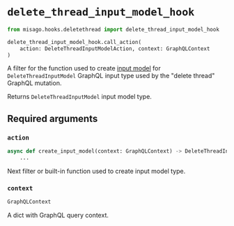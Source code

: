 # `delete_thread_input_model_hook`

```python
from misago.hooks.deletethread import delete_thread_input_model_hook

delete_thread_input_model_hook.call_action(
    action: DeleteThreadInputModelAction, context: GraphQLContext
)
```

A filter for the function used to create [input model](https://pydantic-docs.helpmanual.io/usage/models/) for `DeleteThreadInputModel` GraphQL input type used by the "delete thread" GraphQL mutation.

Returns `DeleteThreadInputModel` input model type.


## Required arguments

### `action`

```python
async def create_input_model(context: GraphQLContext) -> DeleteThreadInputModel:
    ...
```

Next filter or built-in function used to create input model type.


### `context`

```python
GraphQLContext
```

A dict with GraphQL query context.